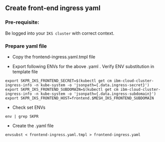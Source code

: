 ## Create front-end ingress yaml

### Pre-requisite:

Be logged into your `IKS cluster` with correct context.

### Prepare yaml file

- Copy the frontend-ingress.yaml.tmpl file

- Export following ENVs for the above .yaml . Verify ENV substitution in template file
```
export SKPR_IKS_FRONTEND_SECRET=$(kubectl get cm ibm-cloud-cluster-ingress-info -n kube-system -o 'jsonpath={.data.ingress-secret}')
export SKPR_IKS_FRONTEND_SUBDOMAIN=$(kubectl get cm ibm-cloud-cluster-ingress-info -n kube-system -o 'jsonpath={.data.ingress-subdomain}')
export SKPR_IKS_FRONTEND_HOST=frontend.$MESH_IKS_FRONTEND_SUBDOMAIN
```
- Check set ENVs
```
env | grep SKPR
```
- Create the .yaml file
```
envsubst < frontend-ingress.yaml.tmpl > frontend-ingress.yaml
